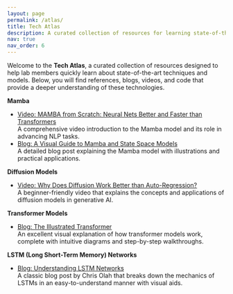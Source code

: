 ```yaml
---
layout: page
permalink: /atlas/
title: Tech Atlas
description: A curated collection of resources for learning state-of-the-art techniques and models.
nav: true
nav_order: 6
---
```


Welcome to the **Tech Atlas**, a curated collection of resources designed to help lab members quickly learn about state-of-the-art techniques and models. Below, you will find references, blogs, videos, and code that provide a deeper understanding of these technologies.

**Mamba**
- [Video: MAMBA from Scratch: Neural Nets Better and Faster than Transformers](https://www.youtube.com/watch?v=N6Piou4oYx8)  
  A comprehensive video introduction to the Mamba model and its role in advancing NLP tasks.
- [Blog: A Visual Guide to Mamba and State Space Models](https://newsletter.maartengrootendorst.com/p/a-visual-guide-to-mamba-and-state)  
  A detailed blog post explaining the Mamba model with illustrations and practical applications.


**Diffusion Models**
- [Video: Why Does Diffusion Work Better than Auto-Regression?](https://www.youtube.com/watch?v=zc5NTeJbk-k)  
  A beginner-friendly video that explains the concepts and applications of diffusion models in generative AI.

**Transformer Models**
- [Blog: The Illustrated Transformer](https://jalammar.github.io/illustrated-transformer/)  
  An excellent visual explanation of how transformer models work, complete with intuitive diagrams and step-by-step walkthroughs.

**LSTM (Long Short-Term Memory) Networks**
- [Blog: Understanding LSTM Networks](https://colah.github.io/posts/2015-08-Understanding-LSTMs/)  
  A classic blog post by Chris Olah that breaks down the mechanics of LSTMs in an easy-to-understand manner with visual aids.
